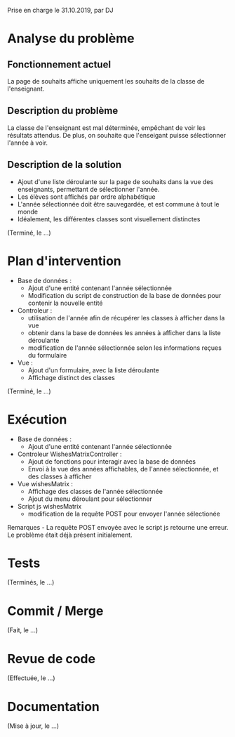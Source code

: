 Prise en charge le 31.10.2019, par DJ

# Analyse du problème

## Fonctionnement actuel

La page de souhaits affiche uniquement les souhaits de la classe de l'enseignant.

## Description du problème

La classe de l'enseignant est mal déterminée, empêchant de voir les résultats attendus.
De plus, on souhaite que l'enseigant puisse sélectionner l'année à voir.

## Description de la solution

- Ajout d'une liste déroulante sur la page de souhaits dans la vue des enseignants, 
permettant de sélectionner l'année.
- Les élèves sont affichés par ordre alphabétique
- L'année sélectionnée doit être sauvegardée, et est commune à tout le monde
- Idéalement, les différentes classes sont visuellement distinctes

(Terminé, le ...)

# Plan d'intervention

- Base de données :
    - Ajout d'une entité contenant l'année sélectionnée
    - Modification du script de construction de la base de données pour contenir la nouvelle entité
- Controleur :
    - utilisation de l'année afin de récupérer les classes à afficher dans la vue
    - obtenir dans la base de données les années à afficher dans la liste déroulante
    - modification de l'année sélectionnée selon les informations reçues du formulaire
- Vue :
    - Ajout d'un formulaire, avec la liste déroulante
    - Affichage distinct des classes

(Terminé, le ...)

# Exécution

- Base de données :
    - Ajout d'une entité contenant l'année sélectionnée
- Controleur WishesMatrixController :
    - Ajout de fonctions pour interagir avec la base de données
    - Envoi à la vue des années affichables, de l'année sélectionnée, et des classes à afficher
- Vue wishesMatrix :
    - Affichage des classes de l'année sélectionnée
    - Ajout du menu déroulant pour sélectionner
- Script js wishesMatrix
    - modification de la requête POST pour envoyer l'année sélectionée

Remarques 
    - La requête POST envoyée avec le script js retourne une erreur. Le problème était déjà présent initialement.

# Tests

(Terminés, le ...)

# Commit / Merge

(Fait, le ...)

# Revue de code

(Effectuée, le ...)

# Documentation

(Mise à jour, le ...)
